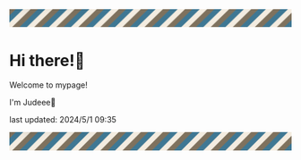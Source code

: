<!-- Header image -->
<img src="./pokemon/pokemon_12.png" width="1000">

# Hi there!👋

Welcome to mypage!

I'm Judeee🐷

last updated: 2024/5/1 09:35

<!-- Footer image -->
<img src="./pokemon/pokemon_12.png" width="1000">
